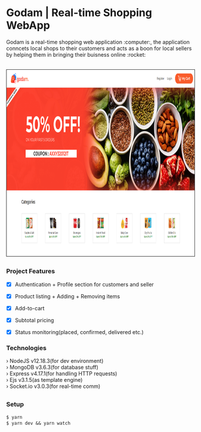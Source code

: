 <h1>Godam | Real-time Shopping WebApp</h1>
<p>Godam is a real-time shopping web application :computer:, the application conncets local shops to their customers and acts as a boon for local sellers by helping them in bringing their buisness online :rocket:</p>  <br/>
<img src="https://github.com/SanjeevYadavcr7/Godam/blob/master/Godam.PNG" width="1000px" height="500px" align="center" style="border:1px solid" alt="Godam">

## <h3>Project Features</h3>
- [x] Authentication + Profile section for customers and seller
- [x] Product listing + Adding + Removing items
- [x] Add-to-cart   
- [x] Subtotal pricing
- [x] Status monitoring(placed, confirmed, delivered etc.)


<h3> Technologies </h3>
› NodeJS v12.18.3(for dev environment) <br/>
› MongoDB v3.6.3(for database stuff) <br/>
› Express v4.17.1(for handling HTTP requests) <br/>
› Ejs v3.1.5(as template engine)<br/>
› Socket.io v3.0.3(for real-time comm) <br/>

## <h3>Setup</h3>
```
$ yarn
$ yarn dev && yarn watch
```

